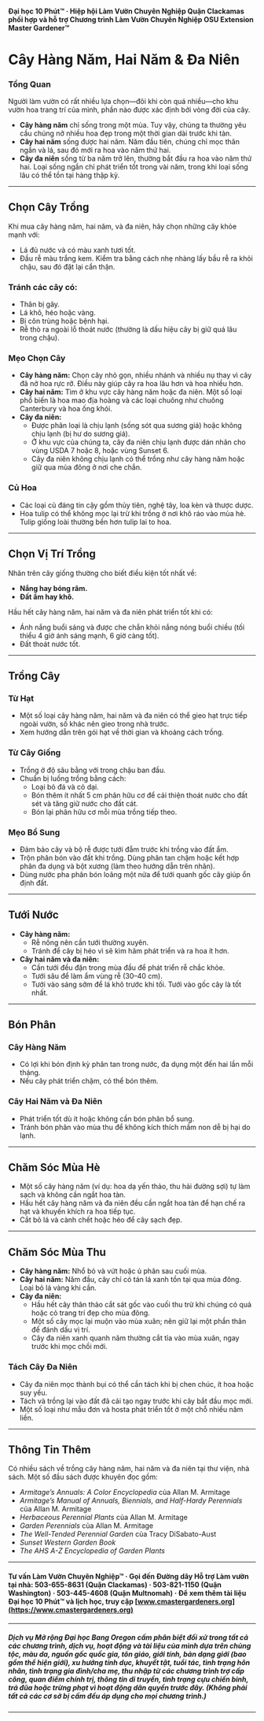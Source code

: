 #### Đại học 10 Phút™ · Hiệp hội Làm Vườn Chuyên Nghiệp Quận Clackamas phối hợp và hỗ trợ Chương trình Làm Vườn Chuyên Nghiệp OSU Extension Master Gardener™

# Cây Hàng Năm, Hai Năm & Đa Niên

### Tổng Quan

Người làm vườn có rất nhiều lựa chọn—đôi khi còn quá nhiều—cho khu vườn hoa trang trí của mình, phần nào được xác định bởi vòng đời của cây.

- **Cây hàng năm** chỉ sống trong một mùa. Tuy vậy, chúng ta thường yêu cầu chúng nở nhiều hoa đẹp trong một thời gian dài trước khi tàn.
- **Cây hai năm** sống được hai năm. Năm đầu tiên, chúng chỉ mọc thân ngắn và lá, sau đó mới ra hoa vào năm thứ hai.
- **Cây đa niên** sống từ ba năm trở lên, thường bắt đầu ra hoa vào năm thứ hai. Loại sống ngắn chỉ phát triển tốt trong vài năm, trong khi loại sống lâu có thể tồn tại hàng thập kỷ.

---

## Chọn Cây Trồng

Khi mua cây hàng năm, hai năm, và đa niên, hãy chọn những cây khỏe mạnh với:

- Lá đủ nước và có màu xanh tươi tốt.
- Đầu rễ màu trắng kem. Kiểm tra bằng cách nhẹ nhàng lấy bầu rễ ra khỏi chậu, sau đó đặt lại cẩn thận.

### Tránh các cây có:

- Thân bị gãy.
- Lá khô, héo hoặc vàng.
- Bị côn trùng hoặc bệnh hại.
- Rễ thò ra ngoài lỗ thoát nước (thường là dấu hiệu cây bị giữ quá lâu trong chậu).

### Mẹo Chọn Cây

- **Cây hàng năm:** Chọn cây nhỏ gọn, nhiều nhánh và nhiều nụ thay vì cây đã nở hoa rực rỡ. Điều này giúp cây ra hoa lâu hơn và hoa nhiều hơn.
- **Cây hai năm:** Tìm ở khu vực cây hàng năm hoặc đa niên. Một số loại phổ biến là hoa mao địa hoàng và các loại chuông như chuông Canterbury và hoa ống khói.
- **Cây đa niên:**
  - Được phân loại là chịu lạnh (sống sót qua sương giá) hoặc không chịu lạnh (bị hư do sương giá).
  - Ở khu vực của chúng ta, cây đa niên chịu lạnh được dán nhãn cho vùng USDA 7 hoặc 8, hoặc vùng Sunset 6.
  - Cây đa niên không chịu lạnh có thể trồng như cây hàng năm hoặc giữ qua mùa đông ở nơi che chắn.

### Củ Hoa

- Các loại củ đáng tin cậy gồm thủy tiên, nghệ tây, loa kèn và thược dược.
- Hoa tulip có thể không mọc lại trừ khi trồng ở nơi khô ráo vào mùa hè. Tulip giống loài thường bền hơn tulip lai to hoa.

---

## Chọn Vị Trí Trồng

Nhãn trên cây giống thường cho biết điều kiện tốt nhất về:

- **Nắng hay bóng râm.**
- **Đất ẩm hay khô.**

Hầu hết cây hàng năm, hai năm và đa niên phát triển tốt khi có:

- Ánh nắng buổi sáng và được che chắn khỏi nắng nóng buổi chiều (tối thiểu 4 giờ ánh sáng mạnh, 6 giờ càng tốt).
- Đất thoát nước tốt.

---

## Trồng Cây

### Từ Hạt

- Một số loại cây hàng năm, hai năm và đa niên có thể gieo hạt trực tiếp ngoài vườn, số khác nên gieo trong nhà trước.
- Xem hướng dẫn trên gói hạt về thời gian và khoảng cách trồng.

### Từ Cây Giống

- Trồng ở độ sâu bằng với trong chậu ban đầu.
- Chuẩn bị luống trồng bằng cách:
  - Loại bỏ đá và cỏ dại.
  - Bón thêm ít nhất 5 cm phân hữu cơ để cải thiện thoát nước cho đất sét và tăng giữ nước cho đất cát.
  - Bón lại phân hữu cơ mỗi mùa trồng tiếp theo.

### Mẹo Bổ Sung

- Đảm bảo cây và bộ rễ được tưới đẫm trước khi trồng vào đất ẩm.
- Trộn phân bón vào đất khi trồng. Dùng phân tan chậm hoặc kết hợp phân đa dụng và bột xương (làm theo hướng dẫn trên nhãn).
- Dùng nước pha phân bón loãng một nửa để tưới quanh gốc cây giúp ổn định đất.

---

## Tưới Nước

- **Cây hàng năm:**
  - Rễ nông nên cần tưới thường xuyên.
  - Tránh để cây bị héo vì sẽ kìm hãm phát triển và ra hoa ít hơn.
- **Cây hai năm và đa niên:**
  - Cần tưới đều đặn trong mùa đầu để phát triển rễ chắc khỏe.
  - Tưới sâu để làm ẩm vùng rễ (30–40 cm).
  - Tưới vào sáng sớm để lá khô trước khi tối. Tưới vào gốc cây là tốt nhất.

---

## Bón Phân

### Cây Hàng Năm

- Có lợi khi bón định kỳ phân tan trong nước, đa dụng một đến hai lần mỗi tháng.
- Nếu cây phát triển chậm, có thể bón thêm.

### Cây Hai Năm và Đa Niên

- Phát triển tốt dù ít hoặc không cần bón phân bổ sung.
- Tránh bón phân vào mùa thu để không kích thích mầm non dễ bị hại do lạnh.

---

## Chăm Sóc Mùa Hè

- Một số cây hàng năm (ví dụ: hoa dạ yến thảo, thu hải đường sợi) tự làm sạch và không cần ngắt hoa tàn.
- Hầu hết cây hàng năm và đa niên đều cần ngắt hoa tàn để hạn chế ra hạt và khuyến khích ra hoa tiếp tục.
- Cắt bỏ lá và cành chết hoặc héo để cây sạch đẹp.

---

## Chăm Sóc Mùa Thu

- **Cây hàng năm:** Nhổ bỏ và vứt hoặc ủ phân sau cuối mùa.
- **Cây hai năm:** Năm đầu, cây chỉ có tán lá xanh tồn tại qua mùa đông. Loại bỏ lá vàng khi cần.
- **Cây đa niên:**
  - Hầu hết cây thân thảo cắt sát gốc vào cuối thu trừ khi chúng có quả hoặc cỏ trang trí đẹp cho mùa đông.
  - Một số cây mọc lại muộn vào mùa xuân; nên giữ lại một phần thân để đánh dấu vị trí.
  - Cây đa niên xanh quanh năm thường cắt tỉa vào mùa xuân, ngay trước khi mọc chồi mới.

### Tách Cây Đa Niên

- Cây đa niên mọc thành bụi có thể cần tách khi bị chen chúc, ít hoa hoặc suy yếu.
- Tách và trồng lại vào đất đã cải tạo ngay trước khi cây bắt đầu mọc mới.
- Một số loại như mẫu đơn và hosta phát triển tốt ở một chỗ nhiều năm liền.

---

## Thông Tin Thêm

Có nhiều sách về trồng cây hàng năm, hai năm và đa niên tại thư viện, nhà sách. Một số đầu sách được khuyên đọc gồm:

- *Armitage’s Annuals: A Color Encyclopedia* của Allan M. Armitage
- *Armitage’s Manual of Annuals, Biennials, and Half-Hardy Perennials* của Allan M. Armitage
- *Herbaceous Perennial Plants* của Allan M. Armitage
- *Garden Perennials* của Allan M. Armitage
- *The Well-Tended Perennial Garden* của Tracy DiSabato-Aust
- *Sunset Western Garden Book*
- *The AHS A-Z Encyclopedia of Garden Plants*

---

#### Tư vấn Làm Vườn Chuyên Nghiệp™ · Gọi đến Đường dây Hỗ trợ Làm vườn tại nhà: 503-655-8631 (Quận Clackamas) · 503-821-1150 (Quận Washington) · 503-445-4608 (Quận Multnomah) · Để xem thêm tài liệu Đại học 10 Phút™ và lịch học, truy cập [www.cmastergardeners.org](https://www.cmastergardeners.org)

---

##### Dịch vụ Mở rộng Đại học Bang Oregon cấm phân biệt đối xử trong tất cả các chương trình, dịch vụ, hoạt động và tài liệu của mình dựa trên chủng tộc, màu da, nguồn gốc quốc gia, tôn giáo, giới tính, bản dạng giới (bao gồm thể hiện giới), xu hướng tính dục, khuyết tật, tuổi tác, tình trạng hôn nhân, tình trạng gia đình/cha mẹ, thu nhập từ các chương trình trợ cấp công, quan điểm chính trị, thông tin di truyền, tình trạng cựu chiến binh, trả đũa hoặc trừng phạt vì hoạt động dân quyền trước đây. (Không phải tất cả các cơ sở bị cấm đều áp dụng cho mọi chương trình.)
---